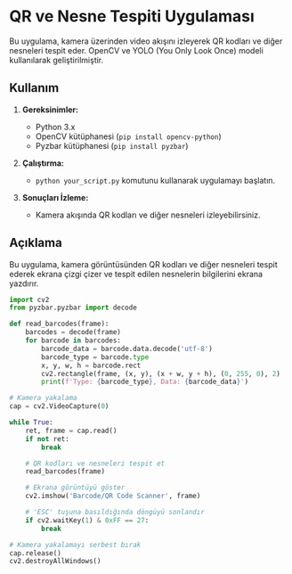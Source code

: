 # QR ve Nesne Tespiti Uygulaması

Bu uygulama, kamera üzerinden video akışını izleyerek QR kodları ve diğer nesneleri tespit eder. OpenCV ve YOLO (You Only Look Once) modeli kullanılarak geliştirilmiştir.

## Kullanım

1. **Gereksinimler:**
   - Python 3.x
   - OpenCV kütüphanesi (`pip install opencv-python`)
   - Pyzbar kütüphanesi (`pip install pyzbar`)

2. **Çalıştırma:**
   - `python your_script.py` komutunu kullanarak uygulamayı başlatın.

3. **Sonuçları İzleme:**
   - Kamera akışında QR kodları ve diğer nesneleri izleyebilirsiniz.

## Açıklama

Bu uygulama, kamera görüntüsünden QR kodları ve diğer nesneleri tespit ederek ekrana çizgi çizer ve tespit edilen nesnelerin bilgilerini ekrana yazdırır.

```python
import cv2
from pyzbar.pyzbar import decode

def read_barcodes(frame):
    barcodes = decode(frame)
    for barcode in barcodes:
        barcode_data = barcode.data.decode('utf-8')
        barcode_type = barcode.type
        x, y, w, h = barcode.rect
        cv2.rectangle(frame, (x, y), (x + w, y + h), (0, 255, 0), 2)
        print(f'Type: {barcode_type}, Data: {barcode_data}')

# Kamera yakalama
cap = cv2.VideoCapture(0)

while True:
    ret, frame = cap.read()
    if not ret:
        break

    # QR kodları ve nesneleri tespit et
    read_barcodes(frame)

    # Ekrana görüntüyü göster
    cv2.imshow('Barcode/QR Code Scanner', frame)

    # 'ESC' tuşuna basıldığında döngüyü sonlandır
    if cv2.waitKey(1) & 0xFF == 27:
        break

# Kamera yakalamayı serbest bırak
cap.release()
cv2.destroyAllWindows()

